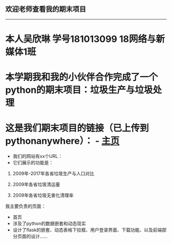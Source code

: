 ## 欢迎老师查看我的期末项目
-----
# 本人吴欣琳 学号181013099 18网络与新媒体1班
# 本学期我和我的小伙伴合作完成了一个python的期末项目：垃圾生产与垃圾处理
# 这是我们期末项目的链接（已上传到pythonanywhere）： - [主页]() 
* 我们的网站有xx个URL：
* 它们展示的功能是：

1. 2009年-2017年各省垃圾生产与人口对比

2. 2009年各省垃圾清运量

3. 2009年各省垃圾无害化清理率

我主要负责的页面：
* 首页 
* 涉及了python的数据嵌套和动态现实 
* 设计了flask的嵌套、动态表格下拉框、用户登录界面、下载功能、以及前端部分页面的设计……
